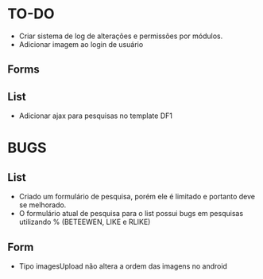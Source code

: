 TO-DO
=====
- Criar sistema de log de alterações e permissões por módulos.
- Adicionar imagem ao login de usuário

Forms
-----

List
----
- Adicionar ajax para pesquisas no template DF1

BUGS
====

List
----
- Criado um formulário de pesquisa, porém ele é limitado e portanto deve se melhorado.
- O formulário atual de pesquisa para o list possui bugs em pesquisas utilizando % (BETEEWEN, LIKE e RLIKE)

Form
----
- Tipo imagesUpload não altera a ordem das imagens no android